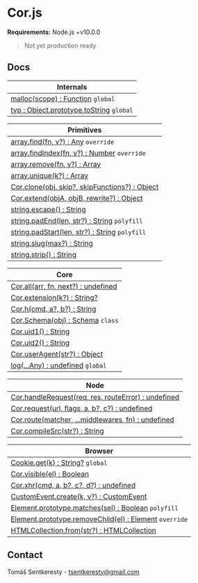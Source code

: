 # Cor.js

**Requirements:** Node.js +v10.0.0  
> Not yet production ready

## Docs

Internals|
-|
[malloc(scope) : Function](#docs) `global`|
[typ : Object.prototype.toString](#docs) `global`|


Primitives|
-|
[array.find(fn, v?) : Any](#docs) `override`|
[array.findIndex(fn, v?) : Number](#docs) `override`|
[array.remove(fn, v?) : Array](#docs)|
[array.unique(k?) : Array](#docs)|
[Cor.clone(obj, skip?, skipFunctions?) : Object](#docs)|
[Cor.extend(objA, objB, rewrite?) : Object](#docs)|
[string.escape() : String](#docs)|
[string.padEnd(len, str?) : String](#docs) `polyfill`|
[string.padStart(len, str?) : String](#docs) `polyfill`|
[string.slug(max?) : String](#docs)|
[string.strip() : String](#docs)|


Core|
-|
[Cor.all(arr, fn, next?) : undefined](#docs)|
[Cor.extension(k?) : String?](#docs)|
[Cor.h(cmd, a?, b?) : String](#docs)|
[Cor.Schema(obj) : Schema](#docs) `class`|
[Cor.uid1() : String](#docs)|
[Cor.uid2() : String](#docs)|
[Cor.userAgent(str?) : Object](#docs)|
[log(...Any) : undefined](#docs) `global`|


Node|
-|
[Cor.handleRequest(req, res, routeError) : undefined](#docs)|
[Cor.request(url, flags, a, b?, c?) : undefined](#docs)|
[Cor.route(matcher, ...middlewares, fn) : undefined](#docs)|
[Cor.compileSrc(str?) : String](#docs)|


Browser|
-|
[Cookie.get(k) : String?](#docs) `global`|
[Cor.visible(el) : Boolean](#docs)|
[Cor.xhr(cmd, a, b?, c?, d?) : undefined](#docs)|
[CustomEvent.create(k, v?) : CustomEvent](#docs)|
[Element.prototype.matches(sel) : Boolean](#docs) `polyfill`|
[Element.prototype.removeChild(el) : Element](#docs) `override`|
[HTMLCollection.from(str?) : HTMLCollection](#docs)|


## Contact

Tomáš Sentkeresty - [tsentkeresty@gmail.com](mailto:tsentkeresty@gmail.com)
